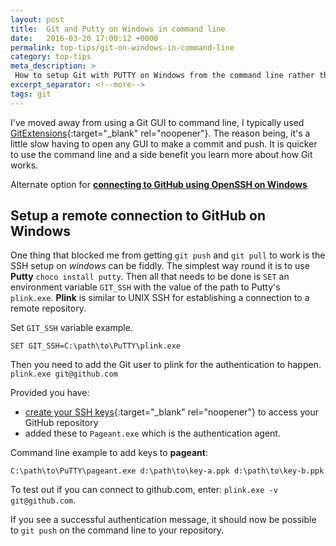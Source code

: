 ```yaml
---
layout: post
title:  Git and Putty on Windows in command line
date:   2016-03-20 17:00:12 +0000
permalink: top-tips/git-on-windows-in-command-line
category: top-tips
meta_description: >
 How to setup Git with PUTTY on Windows from the command line rather than a Git GUI.
excerpt_separator: <!--more-->
tags: git
---
```


I've moved away from using a Git GUI to command line, I typically used [GitExtensions](https://sourceforge.net/projects/gitextensions/){:target="\_blank" rel="noopener"}. The reason being, it's a little slow having to open any GUI to make a commit and push. It is quicker to use the command line and a side benefit you learn more about how Git works.

<!--more-->

Alternate option for [**connecting to GitHub using OpenSSH on Windows**](/top-tips/connecting-github-with-openssh-windows)

## Setup a remote connection to GitHub on Windows

One thing that blocked me from getting `git push` and `git pull` to work is the SSH setup on _windows_ can be fiddly. The simplest way round it is to use **Putty** `choco install putty`. Then all that needs to be done is `SET` an environment variable `GIT_SSH` with the value of the path to Putty's `plink.exe`. **Plink** is similar to UNIX SSH for establishing a connection to a remote repository.

Set `GIT_SSH` variable example.

```
SET GIT_SSH=C:\path\to\PuTTY\plink.exe
```

Then you need to add the Git user to plink for the authentication to happen. `plink.exe git@github.com`

Provided you have:
 - [create your SSH keys](https://help.github.com/en/github/authenticating-to-github/adding-a-new-ssh-key-to-your-github-account){:target="\_blank" rel="noopener"} to access your GitHub repository
 - added these to `Pageant.exe` which is the authentication agent.

Command line example to add keys to **pageant**:

```
C:\path\to\PuTTY\pageant.exe d:\path\to\key-a.ppk d:\path\to\key-b.ppk
```

To test out if you can connect to github.com, enter: `plink.exe -v git@github.com`.

If you see a successful authentication message, it should now be possible to `git push` on the command line to your repository.
